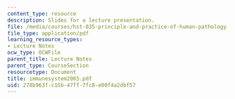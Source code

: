 ```yaml
---
content_type: resource
description: Slides for a lecture presentation.
file: /media/courses/hst-035-principle-and-practice-of-human-pathology-spring-2003/278b963fc15b47ff7fc8e00f4a2dbf57_immunesystem2003.pdf
file_type: application/pdf
learning_resource_types:
- Lecture Notes
ocw_type: OCWFile
parent_title: Lecture Notes
parent_type: CourseSection
resourcetype: Document
title: immunesystem2003.pdf
uid: 278b963f-c15b-47ff-7fc8-e00f4a2dbf57
---
```

